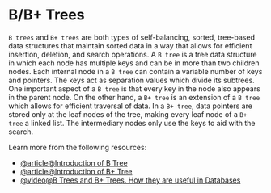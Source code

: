 # B/B+ Trees

`B trees` and `B+ trees` are both types of self-balancing, sorted, tree-based data structures that maintain sorted data in a way that allows for efficient insertion, deletion, and search operations. A `B tree` is a tree data structure in which each node has multiple keys and can be in more than two children nodes. Each internal node in a `B tree` can contain a variable number of keys and pointers. The keys act as separation values which divide its subtrees. One important aspect of a `B tree` is that every key in the node also appears in the parent node. On the other hand, a `B+ tree` is an extension of a `B tree` which allows for efficient traversal of data. In a `B+ tree`, data pointers are stored only at the leaf nodes of the tree, making every leaf node of a `B+ tree` a linked list. The intermediary nodes only use the keys to aid with the search.

Learn more from the following resources:

- [@article@Introduction of B Tree](https://www.geeksforgeeks.org/introduction-of-b-tree-2/)
- [@article@Introduction of B+ Tree](https://www.geeksforgeeks.org/introduction-of-b-tree/)
- [@video@B Trees and B+ Trees. How they are useful in Databases](https://www.youtube.com/watch?v=aZjYr87r1b8)
